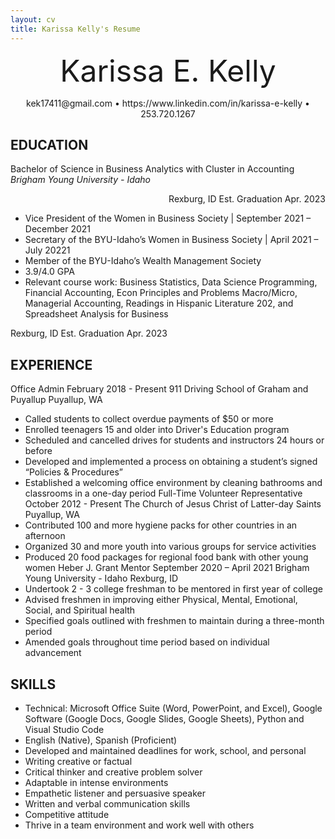 ```yaml
---
layout: cv
title: Karissa Kelly's Resume
---
```

<p align="center">
 <font size="9"> Karissa E. Kelly
 </font>
</p>

<p align="center">
kek17411@gmail.com • https://www.linkedin.com/in/karissa-e-kelly • 253.720.1267
</p>
 
## EDUCATION
Bachelor of Science in Business Analytics with Cluster in Accounting
_Brigham Young University - Idaho_

<p align="right">
Rexburg, ID Est. Graduation Apr. 2023
</p>


-	Vice President of the Women in Business Society | September 2021 – December 2021
-	Secretary of the BYU-Idaho’s Women in Business Society | April 2021 – July 20221
-	Member of the BYU-Idaho’s Wealth Management Society 
-	3.9/4.0 GPA
-	Relevant course work: Business Statistics, Data Science Programming, Financial Accounting, Econ Principles and Problems Macro/Micro, Managerial Accounting, Readings in Hispanic Literature 202, and Spreadsheet Analysis for Business 


Rexburg, ID
Est. Graduation Apr. 2023
 

## EXPERIENCE
Office Admin                                                                                                                                                                  February 2018 - Present
911 Driving School of Graham and Puyallup                                                                                                                                Puyallup, WA
-	Called students to collect overdue payments of $50 or more
-	Enrolled teenagers 15 and older into Driver's Education program
-	Scheduled and cancelled drives for students and instructors 24 hours or before
-	Developed and implemented a process on obtaining a student’s signed “Policies & Procedures”
-	Established a welcoming office environment by cleaning bathrooms and classrooms in a one-day period
Full-Time Volunteer Representative                                                                                                                           October 2012 - Present
The Church of Jesus Christ of Latter-day Saints                                                                                                                            Puyallup, WA
-	Contributed 100 and more hygiene packs for other countries in an afternoon
-	Organized 30 and more youth into various groups for service activities
-	Produced 20 food packages for regional food bank with other young women
Heber J. Grant Mentor                                                                                                                                         September 2020 – April 2021
Brigham Young University - Idaho	Rexburg, ID
-	Undertook 2 - 3 college freshman to be mentored in first year of college
-	Advised freshmen in improving either Physical, Mental, Emotional, Social, and Spiritual health
-	Specified goals outlined with freshmen to maintain during a three-month period
-	Amended goals throughout time period based on individual advancement

## SKILLS
-	Technical: Microsoft Office Suite (Word, PowerPoint, and Excel), Google Software (Google Docs, Google Slides, Google Sheets), Python and Visual Studio Code
-	English (Native), Spanish (Proficient)
-	Developed and maintained deadlines for work, school, and personal
-	Writing creative or factual
-	Critical thinker and creative problem solver
-	Adaptable in intense environments
-	Empathetic listener and persuasive speaker
-	Written and verbal communication skills
-	Competitive attitude
-	Thrive in a team environment and work well with others
